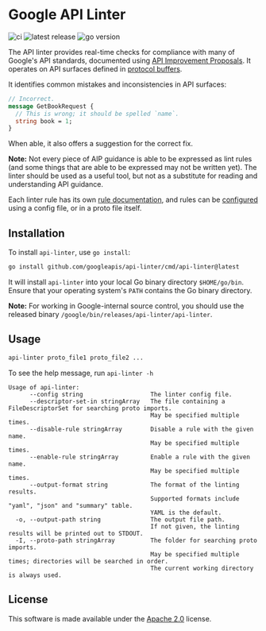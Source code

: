 ---
---

# Google API Linter

![ci](https://github.com/googleapis/api-linter/workflows/ci/badge.svg)
![latest release](https://img.shields.io/github/v/release/googleapis/api-linter)
![go version](https://img.shields.io/github/go-mod/go-version/googleapis/api-linter)

The API linter provides real-time checks for compliance with many of Google's
API standards, documented using [API Improvement Proposals][]. It operates on
API surfaces defined in [protocol buffers][].

It identifies common mistakes and inconsistencies in API surfaces:

```proto
// Incorrect.
message GetBookRequest {
  // This is wrong; it should be spelled `name`.
  string book = 1;
}
```

When able, it also offers a suggestion for the correct fix.

**Note:** Not every piece of AIP guidance is able to be expressed as lint rules
(and some things that are able to be expressed may not be written yet). The
linter should be used as a useful tool, but not as a substitute for reading and
understanding API guidance.

Each linter rule has its own [rule documentation][], and rules can be
[configured][configuration] using a config file, or in a proto file itself.

## Installation

To install `api-linter`, use `go install`:

```sh
go install github.com/googleapis/api-linter/cmd/api-linter@latest
```

It will install `api-linter` into your local Go binary directory
`$HOME/go/bin`. Ensure that your operating system's `PATH` contains the Go
binary directory.

**Note:** For working in Google-internal source control, you should use the
released binary `/google/bin/releases/api-linter/api-linter`.

## Usage

```sh
api-linter proto_file1 proto_file2 ...
```

To see the help message, run `api-linter -h`

```text
Usage of api-linter:
      --config string                   The linter config file.
      --descriptor-set-in stringArray   The file containing a FileDescriptorSet for searching proto imports.
                                        May be specified multiple times.
      --disable-rule stringArray        Disable a rule with the given name.
                                        May be specified multiple times.
      --enable-rule stringArray         Enable a rule with the given name.
                                        May be specified multiple times.
      --output-format string            The format of the linting results.
                                        Supported formats include "yaml", "json" and "summary" table.
                                        YAML is the default.
  -o, --output-path string              The output file path.
                                        If not given, the linting results will be printed out to STDOUT.
  -I, --proto-path stringArray          The folder for searching proto imports.
                                        May be specified multiple times; directories will be searched in order.
                                        The current working directory is always used.
```

## License

This software is made available under the [Apache 2.0][] license.

[apache 2.0]: https://www.apache.org/licenses/LICENSE-2.0
[api improvement proposals]: https://aip.dev/
[configuration]: ./configuration.md
[protocol buffers]: https://developers.google.com/protocol-buffers
[rule documentation]: ./rules/index.md
